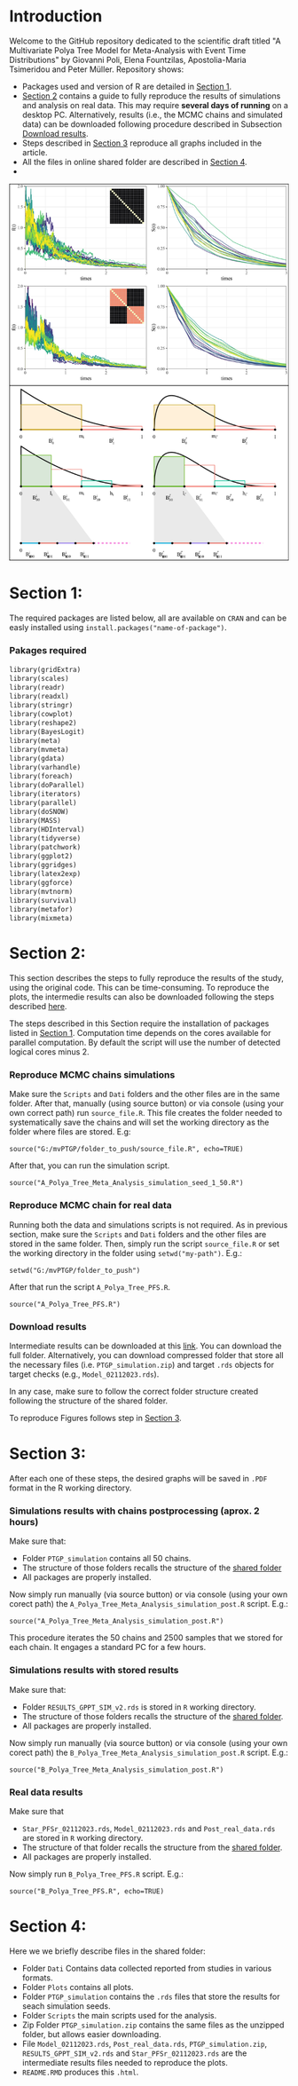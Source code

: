 # Introduction

Welcome to the GitHub repository dedicated to the scientific draft titled "A Multivariate Polya Tree Model for Meta-Analysis with Event Time Distributions" by Giovanni Poli, Elena Fountzilas, Apostolia-Maria Tsimeridou and Peter Müller. Repository shows:

- Packages used and version of R are detailed in [Section 1](#s1).
- [Section 2](#s3) contains a guide to fully reproduce the results of simulations and analysis on real data. This may require <b>several days of running</b> on a desktop PC. Alternatively, results (i.e., the MCMC chains and simulated data) can be downloaded following procedure described in Subsection [Download results](#dr).
- Steps described in [Section 3](#s3) reproduce all graphs included in the article.
- All the  files in online shared folder are described in [Section 4](#s5).
- 
![alt text](https://github.com/GiovanniPoli/mvPTgp/blob/progetto/Plots/FIG.png?raw=true)

# Section 1:   

The required packages are listed below, all are available on `CRAN` and can be easly installed using `install.packages("name-of-package")`.

### Pakages required

```{r c00, eval=TRUE, message=FALSE, warning=FALSE, echo=TRUE}
library(gridExtra)
library(scales)
library(readr)
library(readxl)
library(stringr)
library(cowplot)
library(reshape2)
library(BayesLogit)
library(meta)
library(mvmeta)
library(gdata)
library(varhandle)
library(foreach)
library(doParallel)
library(iterators)
library(parallel)
library(doSNOW)
library(MASS)
library(HDInterval)
library(tidyverse)
library(patchwork)
library(ggplot2)
library(ggridges)
library(latex2exp)
library(ggforce)
library(mvtnorm)
library(survival)
library(metafor)
library(mixmeta)

```

# Section 2: 

This section describes the steps to fully reproduce the results of the study, using the original code.
This can be time-consuming.
To reproduce the plots, the intermedie results can also be downloaded following the steps described [here](#s2-ss3).

The steps described in this Section require the installation of packages listed in [Section 1](#s1).
Computation time depends on the cores available for parallel computation. 
By default the script will use the number of detected logical cores minus 2.

### Reproduce MCMC chains simulations
Make sure the  `Scripts` and `Dati` folders and the other files are in the same folder. 
After that, manually (using source button) or via console (using your own correct path) run `source_file.R`.
This file creates the folder needed to systematically save the chains and will set the working directory as the folder where files are stored. E.g:  
```{r c1_1, eval=FALSE, message=FALSE, warning=FALSE, echo=TRUE}
source("G:/mvPTGP/folder_to_push/source_file.R", echo=TRUE)
```
After that, you can run the simulation script. 
```{r c1_2, eval=FALSE, message=FALSE, warning=FALSE, echo=TRUE}
source("A_Polya_Tree_Meta_Analysis_simulation_seed_1_50.R")
```

### Reproduce MCMC chain for real data
Running both the data and simulations scripts is not required.
As in previous section, make sure the `Scripts` and `Dati` folders and the other files are stored in the same folder. 
Then, simply run the script `source_file.R` or set the working directory in the folder using `setwd("my-path")`.
E.g.:
```{r c1_3, eval=FALSE, message=FALSE, warning=FALSE, echo=TRUE}
setwd("G:/mvPTGP/folder_to_push")
```
After that run the script `A_Polya_Tree_PFS.R`.
```{r c1_4, eval=FALSE, message=FALSE, warning=FALSE, echo=TRUE}
source("A_Polya_Tree_PFS.R")
```

### Download results  
Intermediate results can be downloaded at this [link](https://drive.google.com/drive/folders/11LrUmWVdpX2sUCE354xLjKVNywFZNtXR?usp=sharing).
You can download the full folder.
Alternatively, you can download  compressed folder that store all the necessary files (i.e. `PTGP_simulation.zip`) and target `.rds` objects for target checks (e.g., `Model_02112023.rds`).

In any case, make sure to follow the correct folder structure created following the structure of the shared folder.

To reproduce Figures follows step in [Section 3](#s3).

# Section 3: 

After each one of these steps, the desired graphs will be saved in `.PDF` format in the R working directory.

### Simulations results with chains postprocessing (aprox. 2 hours)
Make sure that:

* Folder `PTGP_simulation` contains all 50 chains.
* The structure of those folders recalls the structure of the [shared folder](https://drive.google.com/drive/folders/11LrUmWVdpX2sUCE354xLjKVNywFZNtXR?usp=sharing)
* All packages are properly installed.

Now simply run manually (via source button) or via console (using your own corect path) the `A_Polya_Tree_Meta_Analysis_simulation_post.R` script. E.g.:

```{r c1_52, eval=FALSE, message=FALSE, warning=FALSE, echo=TRUE}
source("A_Polya_Tree_Meta_Analysis_simulation_post.R")
```

This procedure iterates  the 50 chains and  2500 samples that we stored for each chain.
It engages a standard PC for a few hours.

### Simulations results with stored results
Make sure that:

* Folder `RESULTS_GPPT_SIM_v2.rds` is stored in `R` working directory.
* The structure of those folders recalls the structure of the [shared folder](https://drive.google.com/drive/folders/11LrUmWVdpX2sUCE354xLjKVNywFZNtXR?usp=sharing).
* All packages are properly installed.

Now simply run manually (via source button) or via console (using your own corect path) the `B_Polya_Tree_Meta_Analysis_simulation_post.R` script. E.g.:

```{r c1_5, eval=FALSE, message=FALSE, warning=FALSE, echo=TRUE}
source("B_Polya_Tree_Meta_Analysis_simulation_post.R")
```

### Real data results
Make sure that

* `Star_PFSr_02112023.rds`, `Model_02112023.rds` and `Post_real_data.rds`  are stored in `R` working directory.
* The structure of that folder recalls the structure from the  [shared folder](https://drive.google.com/drive/folders/11LrUmWVdpX2sUCE354xLjKVNywFZNtXR?usp=sharing). 
* All packages are properly installed.

Now simply run `B_Polya_Tree_PFS.R` script. E.g.:

```{r c1_6, eval=FALSE, message=FALSE, warning=FALSE, echo=TRUE}
source("B_Polya_Tree_PFS.R", echo=TRUE)
```

# Section 4:

Here we we briefly describe files in the shared folder:

- Folder `Dati` Contains data collected reported from studies in various formats.
- Folder `Plots` contains all plots.
- Folder `PTGP_simulation` contains the `.rds` files that store the  results for seach simulation seeds.
- Folder `Scripts` the main scripts used for the analysis.
- Zip Folder `PTGP_simulation.zip`  contains the same files as the unzipped folder, but allows easier downloading.
- File `Model_02112023.rds`, `Post_real_data.rds`, `PTGP_simulation.zip`,  `RESULTS_GPPT_SIM_v2.rds` and  `Star_PFSr_02112023.rds` are the intermediate results files needed to reproduce the plots. 
- `README.RMD` produces this `.html`.
